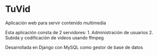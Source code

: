 # TuVid

Aplicación web para servir contenido multimedia

Esta aplicación consta de 2 servidores:
    1. Administración de usuarios
    2. Subida y codificación de videos usando ffmpeg

Desarrollada en Django con MySQL como gestor de base de datos
